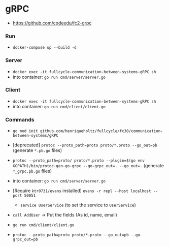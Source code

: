 # gRPC

- https://github.com/codeedu/fc2-grpc

### Run

- `docker-compose up --build -d`

### Server

- `docker exec -it fullcycle-communication-between-systems-gRPC sh`
- into container: `go run cmd/server/server.go`

### Client

- `docker exec -it fullcycle-communication-between-systems-gRPC sh`
- into container: `go run cmd/client/client.go`

### Commands

- `go mod init github.com/henriqueholtz/fullcycle/fc30/communication-between-systems/gRPC`
- [deprecated] `protoc --proto_path=proto proto/*.proto --go_out=pb` (generate `*.pb.go` files)
- `protoc --proto_path=proto/ proto/*.proto --plugin=$(go env GOPATH)/bin/protoc-gen-go-grpc --go-grpc_out=. --go_out=.` (generate `*_grpc.pb.go` files)
- into container: `go run cmd/server/server.go`
- [Require `ktr0731/evans` installed] `evans -r repl --host localhost --port 50051`
  - `service UserService` (to set the service to `UserService`)
- `call AddUser`
  -> Put the fields (As id, name, email)

- `go run cmd/client/client.go`
- `protoc --proto_path=proto proto/*.proto --go_out=pb --go-grpc_out=pb`
